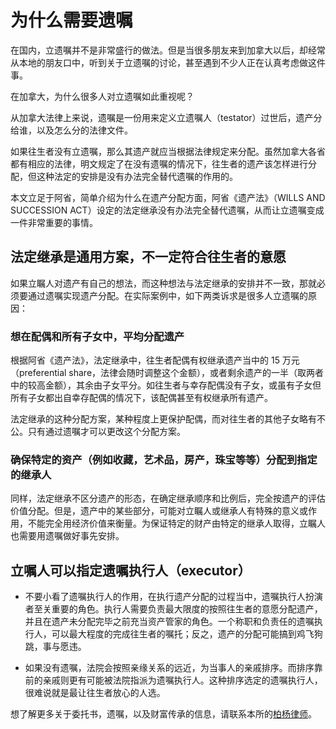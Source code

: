# 为什么需要遗嘱

在国内，立遗嘱并不是非常盛行的做法。但是当很多朋友来到加拿大以后，却经常从本地的朋友口中，听到关于立遗嘱的讨论，甚至遇到不少人正在认真考虑做这件事。

在加拿大，为什么很多人对立遗嘱如此重视呢？

从加拿大法律上来说，遗嘱是一份用来定义立遗嘱人（testator）过世后，遗产分给谁，以及怎么分的法律文件。

如果往生者没有立遗嘱，那么其遗产就应当根据法律规定来分配。虽然加拿大各省都有相应的法律，明文规定了在没有遗嘱的情况下，往生者的遗产该怎样进行分配，但这种法定的安排是没有办法完全替代遗嘱的作用的。

本文立足于阿省，简单介绍为什么在遗产分配方面，阿省《遗产法》（WILLS AND SUCCESSION ACT）设定的法定继承没有办法完全替代遗嘱，从而让立遗嘱变成一件非常重要的事情。

## 法定继承是通用方案，不一定符合往生者的意愿

如果立瞩人对遗产有自己的想法，而这种想法与法定继承的安排并不一致，那就必须要通过遗嘱实现遗产分配。在实际案例中，如下两类诉求是很多人立遗嘱的原因：

### 想在配偶和所有子女中，平均分配遗产

根据阿省《遗产法》，法定继承中，往生者配偶有权继承遗产当中的 15 万元 （preferential share，法律会随时调整这个金额），或者剩余遗产的一半（取两者中的较高金额），其余由子女平分。如往生者与幸存配偶没有子女，或虽有子女但所有子女都出自幸存配偶的情况下，该配偶甚至有权继承所有遗产。

法定继承的这种分配方案，某种程度上更保护配偶，而对往生者的其他子女略有不公。只有通过遗嘱才可以更改这个分配方案。

### 确保特定的资产（例如收藏，艺术品，房产，珠宝等等）分配到指定的继承人

同样，法定继承不区分遗产的形态，在确定继承顺序和比例后，完全按遗产的评估价值分配。但是，遗产中的某些部分，可能对立瞩人或继承人有特殊的意义或作用，不能完全用经济价值来衡量。为保证特定的财产由特定的继承人取得，立瞩人也需要用遗嘱做好事先安排。


## 立嘱人可以指定遗嘱执行人（executor）

- 不要小看了遗嘱执行人的作用，在执行遗产分配的过程当中，遗嘱执行人扮演者至关重要的角色。执行人需要负责最大限度的按照往生者的意愿分配遗产，并且在遗产未分配完毕之前充当资产管家的角色。一个称职和负责任的遗嘱执行人，可以最大程度的完成往生者的嘱托；反之，遗产的分配可能搞到鸡飞狗跳，事与愿违。

- 如果没有遗嘱，法院会按照亲缘关系的远近，为当事人的亲戚排序。而排序靠前的亲戚则更有可能被法院指派为遗嘱执行人。这种排序选定的遗嘱执行人，很难说就是最让往生者放心的人选。

想了解更多关于委托书，遗嘱，以及财富传承的信息，请联系本所的[柏杨律师](mailto:yang.bai@jadesunriselaw.com)。
